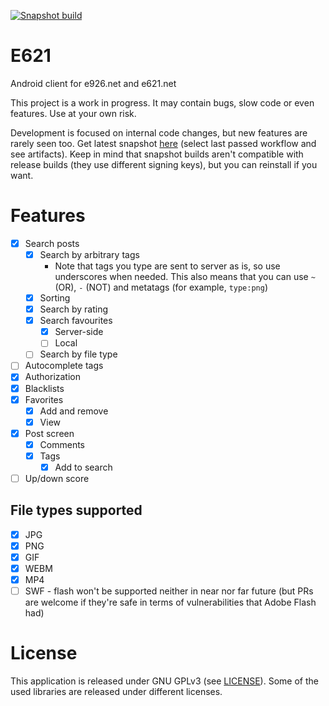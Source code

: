 [![Snapshot build](https://github.com/HeroBrine1st/E621/actions/workflows/snapshot-build.yml/badge.svg)](https://github.com/HeroBrine1st/E621/actions/workflows/snapshot-build.yml)

# E621

Android client for e926.net and e621.net

This project is a work in progress. It may contain bugs, slow code or even features. Use at your own
risk.

Development is focused on internal code changes, but new features are rarely seen too. Get latest
snapshot [here](https://github.com/HeroBrine1st/E621/actions/workflows/snapshot-build.yml) (select
last passed workflow and see artifacts). Keep in mind that snapshot builds aren't compatible with
release builds (they use different signing keys), but you can reinstall if you want.

# Features

- [x] Search posts
    * [x] Search by arbitrary tags
        * Note that tags you type are sent to server as is, so use underscores when needed. This
          also means that you can use ``~`` (OR), ``-`` (NOT) and metatags (for
          example, ``type:png``)
    * [x] Sorting
    * [x] Search by rating
    * [x] Search favourites
        * [x] Server-side
        * [ ] Local
    * [ ] Search by file type
- [ ] Autocomplete tags
- [x] Authorization
- [x] Blacklists
- [x] Favorites
    * [x] Add and remove
    * [x] View
- [x] Post screen
    * [x] Comments
    * [x] Tags
        * [x] Add to search
- [ ] Up/down score

## File types supported

- [x] JPG
- [x] PNG
- [x] GIF
- [x] WEBM
- [x] MP4
- [ ] SWF - flash won't be supported neither in near nor far future (but PRs are welcome if they're
  safe in terms of vulnerabilities that Adobe Flash had)

# License

This application is released under GNU GPLv3 (see [LICENSE](LICENSE)).
Some of the used libraries are released under different licenses.